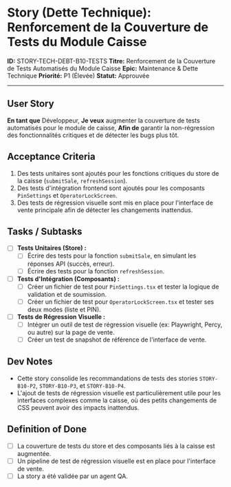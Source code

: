 # Story (Dette Technique): Renforcement de la Couverture de Tests du Module Caisse

**ID:** STORY-TECH-DEBT-B10-TESTS
**Titre:** Renforcement de la Couverture de Tests Automatisés du Module Caisse
**Epic:** Maintenance & Dette Technique
**Priorité:** P1 (Élevée)
**Statut:** Approuvée

---

## User Story

**En tant que** Développeur,
**Je veux** augmenter la couverture de tests automatisés pour le module de caisse,
**Afin de** garantir la non-régression des fonctionnalités critiques et de détecter les bugs plus tôt.

## Acceptance Criteria

1.  Des tests unitaires sont ajoutés pour les fonctions critiques du store de la caisse (`submitSale`, `refreshSession`).
2.  Des tests d'intégration frontend sont ajoutés pour les composants `PinSettings` et `OperatorLockScreen`.
3.  Des tests de régression visuelle sont mis en place pour l'interface de vente principale afin de détecter les changements inattendus.

## Tasks / Subtasks

- [ ] **Tests Unitaires (Store) :**
    - [ ] Écrire des tests pour la fonction `submitSale`, en simulant les réponses API (succès, erreur).
    - [ ] Écrire des tests pour la fonction `refreshSession`.
- [ ] **Tests d'Intégration (Composants) :**
    - [ ] Créer un fichier de test pour `PinSettings.tsx` et tester la logique de validation et de soumission.
    - [ ] Créer un fichier de test pour `OperatorLockScreen.tsx` et tester ses deux modes (liste et PIN).
- [ ] **Tests de Régression Visuelle :**
    - [ ] Intégrer un outil de test de régression visuelle (ex: Playwright, Percy, ou autre) sur la page de vente.
    - [ ] Créer un test de snapshot de référence de l'interface de vente.

## Dev Notes

-   Cette story consolide les recommandations de tests des stories `STORY-B10-P2`, `STORY-B10-P3`, et `STORY-B10-P4`.
-   L'ajout de tests de régression visuelle est particulièrement utile pour les interfaces complexes comme la caisse, où des petits changements de CSS peuvent avoir des impacts inattendus.

## Definition of Done

- [ ] La couverture de tests du store et des composants liés à la caisse est augmentée.
- [ ] Un pipeline de test de régression visuelle est en place pour l'interface de vente.
- [ ] La story a été validée par un agent QA.